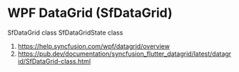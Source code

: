 # WPF DataGrid (SfDataGrid) 
SfDataGrid class
SfDataGridState class

1. https://help.syncfusion.com/wpf/datagrid/overview
2. https://pub.dev/documentation/syncfusion_flutter_datagrid/latest/datagrid/SfDataGrid-class.html



